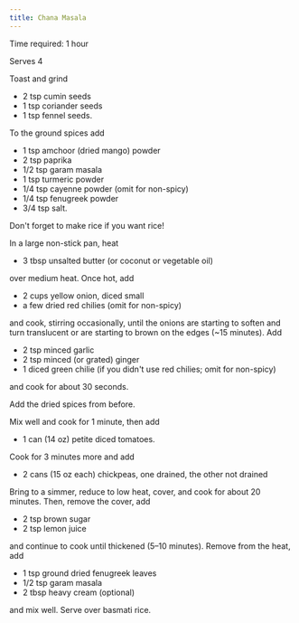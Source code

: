 ```yaml
---
title: Chana Masala
---
```


Time required: 1 hour

Serves 4

Toast and grind

*   2 tsp cumin seeds
*   1 tsp coriander seeds
*   1 tsp fennel seeds.

To the ground spices add

*   1 tsp amchoor (dried mango) powder
*   2 tsp paprika
*   1/2 tsp garam masala
*   1 tsp turmeric powder
*   1/4 tsp cayenne powder (omit for non-spicy)
*   1/4 tsp fenugreek powder
*   3/4 tsp salt.

Don't forget to make rice if you want rice!

In a large non-stick pan, heat

*   3 tbsp unsalted butter (or coconut or vegetable oil)

over medium heat. Once hot, add

*   2 cups yellow onion, diced small
*   a few dried red chilies (omit for non-spicy)

and cook, stirring occasionally, until the onions are starting to soften and
turn translucent or are starting to brown on the edges (~15 minutes). Add

*   2 tsp minced garlic
*   2 tsp minced (or grated) ginger
*   1 diced green chilie (if you didn't use red chilies; omit for non-spicy)

and cook for about 30 seconds.

Add the dried spices from before.

Mix well and cook for 1 minute, then add

*   1 can (14 oz) petite diced tomatoes.

Cook for 3 minutes more and add

*   2 cans (15 oz each) chickpeas, one drained, the other not drained

Bring to a simmer, reduce to low heat, cover, and cook for about 20 minutes.
Then, remove the cover, add

*   2 tsp brown sugar
*   2 tsp lemon juice

and continue to cook until thickened (5–10 minutes). Remove from the heat, add

*   1 tsp ground dried fenugreek leaves
*   1/2 tsp garam masala
*   2 tbsp heavy cream (optional)

and mix well. Serve over basmati rice.
